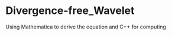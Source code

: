 Divergence-free_Wavelet
=======================
Using Mathematica to derive the equation and C++ for computing

